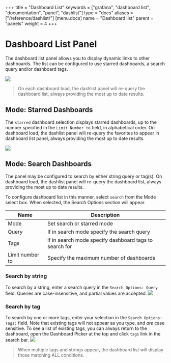 +++
title = "Dashboard List"
keywords = ["grafana", "dashboard list", "documentation", "panel", "dashlist"]
type = "docs"
aliases = ["/reference/dashlist/"]
[menu.docs]
name = "Dashboard list"
parent = "panels"
weight = 4
+++


# Dashboard List Panel

The dashboard list panel allows you to display dynamic links to other dashboards. The list can be configured to use starred dashboards, a search query and/or dashboard tags.

<img class="no-shadow" src="/img/docs/v2/dashboard_list_panels.png">

> On each dashboard load, the dashlist panel will re-query the dashboard list, always providing the most up to date results.

## Mode: Starred Dashboards

The `starred` dashboard selection displays starred dashboards, up to the number specified in the `Limit Number to` field, in alphabetical order. On dashboard load, the dashlist panel will re-query the favorites to appear in dashboard list panel, always providing the most up to date results.

<img class="no-shadow" src="/img/docs/v2/dashboard_list_config_starred.png">


## Mode: Search Dashboards

The panel may be configured to search by either string query or tag(s). On dashboard load, the dashlist panel will re-query the dashboard list, always providing the most up to date results.

To configure dashboard list in this manner, select `search` from the Mode select box. When selected, the Search Options section will appear.


Name | Description
------------ | -------------
Mode | Set search or starred mode
Query | If in search mode specify the search query
Tags | if in search mode specify dashboard tags to search for
Limit number to | Specify the maximum number of dashboards


### Search by string

To search by a string, enter a search query in the `Search Options: Query` field. Queries are case-insensitive, and partial values are accepted.
<img class="no-shadow" src="/img/docs/v2/dashboard_list_config_string.png">

### Search by tag
To search by one or more tags, enter your selection in the `Search Options: Tags:` field. Note that existing tags will not appear as you type, and *are* case sensitive. To see a list of existing tags, you can always return to the dashboard, open the Dashboard Picker at the top and click `tags` link in the search bar.
<img class="no-shadow" src="/img/docs/v2/dashboard_list_config_tags.png">

> When multiple tags and strings appear, the dashboard list will display those matching ALL conditions.




